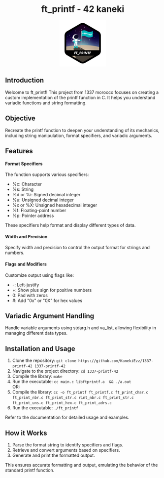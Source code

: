 <h1 align="center">ft_printf - 42 kaneki</h1>
<p align="center">
  <a href="https://github.com/KanekiEzz/printf42-">
    <img src="https://github.com/KanekiEzz/kaneki_badges/blob/main/ft_printfn.png?raw=true" alt="42 Badge">
  </a>
</p>

<h2 >Introduction</h2>
<p>Welcome to ft_printf! This project from 1337 morocco focuses on creating a custom implementation of the printf function in C. It helps you understand variadic functions and string formatting.</p>

<h2>Objective</h2>
<p>Recreate the printf function to deepen your understanding of its mechanics, including string manipulation, format specifiers, and variadic arguments.</p>

<h2>Features</h2>
<h4>Format Specifiers</h4>
<p>The function supports various specifiers:</p>
<ul>
  <li>%c: Character</li>
  <li>%s: String</li>
  <li>%d or %i: Signed decimal integer</li>
  <li>%u: Unsigned decimal integer</li>
  <li>%x or %X: Unsigned hexadecimal integer</li>
  <li>%f: Floating-point number</li>
  <li>%p: Pointer address</li>
</ul>
<p>These specifiers help format and display different types of data.</p>

<h4>Width and Precision</h4>
<p>Specify width and precision to control the output format for strings and numbers.</p>

<h4>Flags and Modifiers</h4>
<p>Customize output using flags like:</p>
<ul>
  <li>-: Left-justify</li>
  <li>+: Show plus sign for positive numbers</li>
  <li>0: Pad with zeros</li>
  <li>#: Add "0x" or "0X" for hex values</li>
</ul>

<h2>Variadic Argument Handling</h2>
<p>Handle variable arguments using stdarg.h and va_list, allowing flexibility in managing different data types.</p>

<h2>Installation and Usage</h2>
<ol>
  <li>Clone the repository: <code>git clone https://github.com/KanekiEzz/1337-printf-42 1337-printf-42</code></li>
  <li>Navigate to the project directory: <code>cd 1337-printf-42</code></li>
  <li>Compile the library: <code>make</code></li>
  <li>Run the executable: <code>cc main.c libftprintf.a  && ./a.out</code></li>
  OR:
  <li>Compile the library: <code>cc -o ft_printf ft_printf.c ft_print_char.c ft_print_nbr.c ft_print_str.c rint_nbr.c ft_print_str.c ft_print_uns.c ft_print_hex.c ft_print_adrs.c </code></li>
  <li>Run the executable: <code>./ft_printf</code></li>
</ol>
<p>Refer to the documentation for detailed usage and examples.</p>

<h2>How it Works</h2>
<ol>
  <li>Parse the format string to identify specifiers and flags.</li>
  <li>Retrieve and convert arguments based on specifiers.</li>
  <li>Generate and print the formatted output.</li>
</ol>
<p>This ensures accurate formatting and output, emulating the behavior of the standard printf function.</p>
